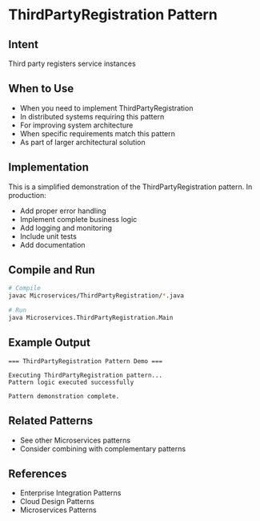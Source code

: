# ThirdPartyRegistration Pattern

## Intent
Third party registers service instances

## When to Use
- When you need to implement ThirdPartyRegistration
- In distributed systems requiring this pattern
- For improving system architecture
- When specific requirements match this pattern
- As part of larger architectural solution

## Implementation
This is a simplified demonstration of the ThirdPartyRegistration pattern. In production:
- Add proper error handling
- Implement complete business logic
- Add logging and monitoring
- Include unit tests
- Add documentation

## Compile and Run
```bash
# Compile
javac Microservices/ThirdPartyRegistration/*.java

# Run
java Microservices.ThirdPartyRegistration.Main
```

## Example Output
```
=== ThirdPartyRegistration Pattern Demo ===

Executing ThirdPartyRegistration pattern...
Pattern logic executed successfully

Pattern demonstration complete.
```

## Related Patterns
- See other Microservices patterns
- Consider combining with complementary patterns

## References
- Enterprise Integration Patterns
- Cloud Design Patterns
- Microservices Patterns
